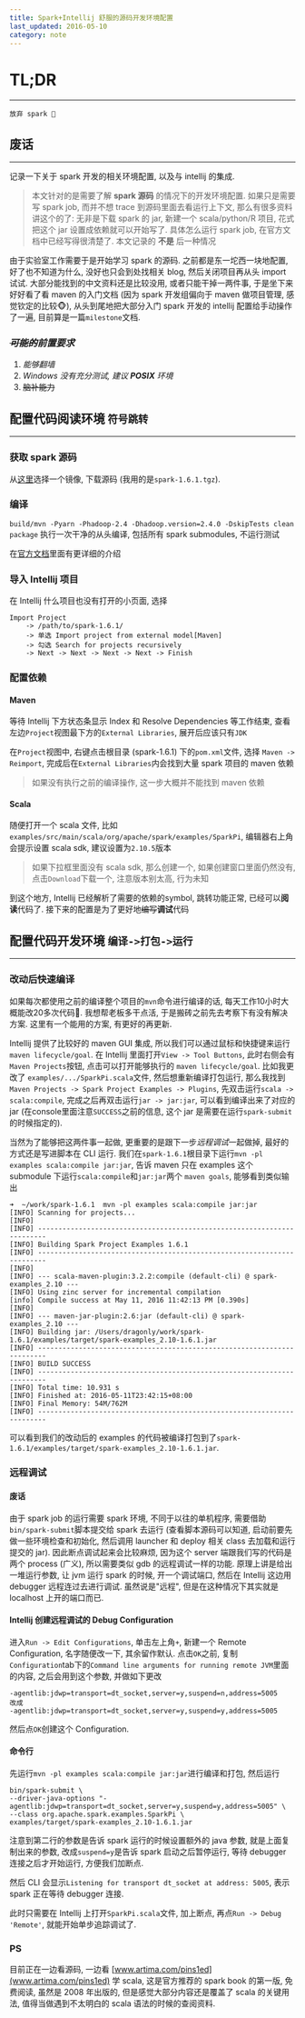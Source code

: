 ```yaml
---
title: Spark+Intellij 舒服的源码开发环境配置
last_updated: 2016-05-10
category: note
---
```


# **TL;DR**
---

```
放弃 spark 💩
```


## 废话
---

记录一下关于 spark 开发的相关环境配置, 以及与 intellij 的集成.

> 本文针对的是需要了解 **spark 源码** 的情况下的开发环境配置. 如果只是需要写 spark job, 而并不想 trace 到源码里面去看运行上下文, 那么有很多资料讲这个的了: 无非是下载 spark 的 jar, 新建一个 scala/python/R 项目, 花式把这个 jar 设置成依赖就可以开始写了. 具体怎么运行 spark job, 在官方文档中已经写得很清楚了. 本文记录的 **不是** 后一种情况

由于实验室工作需要于是开始学习 spark 的源码. 之前都是东一坨西一块地配置, 好了也不知道为什么, 没好也只会到处找相关 blog, 然后关闭项目再从头 import 试试. 大部分能找到的中文资料还是比较没用, 或者只能干掉一两件事, 于是坐下来好好看了看 maven 的入门文档 (因为 spark 开发组偏向于 maven 做项目管理, 感觉钦定的比较🐵), 从头到尾地把大部分入门 spark 开发的 intellij 配置给手动操作了一遍, 目前算是一篇`milestone`文档.


### *<del>可能的</del>前置要求*

1. *能够翻墙*
2. *Windows 没有充分测试, 建议 **POSIX** 环境*
3. <del>脑补能力</del>


## 配置代码阅读环境 `符号跳转`
---

### 获取 spark 源码

从[这里](spark-download)选择一个镜像, 下载源码 (我用的是`spark-1.6.1.tgz`).

### 编译

`build/mvn -Pyarn -Phadoop-2.4 -Dhadoop.version=2.4.0 -DskipTests clean package`
执行一次干净的从头编译, 包括所有 spark submodules, 不运行测试

在[官方文档](spark-build)里面有更详细的介绍

### 导入 Intellij 项目

在 Intellij 什么项目也没有打开的小页面, 选择

```
Import Project
    -> /path/to/spark-1.6.1/
    -> 单选 Import project from external model[Maven]
    -> 勾选 Search for projects recursively
    -> Next -> Next -> Next -> Next -> Finish
```

### 配置依赖

#### Maven

等待 Intellij 下方状态条显示 Index 和 Resolve Dependencies 等工作结束, 查看左边`Project`视图最下方的`External Libraries`, 展开后应该只有`JDK`

在`Project`视图中, 右键点击根目录 (spark-1.6.1) 下的`pom.xml`文件, 选择 `Maven -> Reimport`, 完成后在`External Libraries`内会找到大量 spark 项目的 maven 依赖

> 如果没有执行之前的编译操作, 这一步大概并不能找到 maven 依赖

#### Scala

随便打开一个 scala 文件, 比如`examples/src/main/scala/org/apache/spark/examples/SparkPi`, 编辑器右上角会提示设置 scala sdk, 建议设置为`2.10.5`版本

> 如果下拉框里面没有 scala sdk, 那么创建一个, 如果创建窗口里面仍然没有, 点击`Download`下载一个, 注意版本别太高, 行为未知

到这个地方, Intellij 已经解析了需要的依赖的symbol, 跳转功能正常, 已经可以**阅读**代码了. 接下来的配置是为了更好地<del>编写</del>**调试**代码


## 配置代码开发环境 `编译->打包->运行`
---

### 改动后快速编译

如果每次都使用之前的编译整个项目的`mvn`命令进行编译的话, 每天工作10小时大概能改20多次代码💩. 我想帮老板多干点活, 于是搬砖之前先去考察下有没有解决方案. 这里有一个能用的方案, 有更好的再更新.

Intellij 提供了比较好的 maven GUI 集成, 所以我们可以通过鼠标和快捷键来运行`maven lifecycle/goal`. 在 Intellij 里面打开`View -> Tool Buttons`, 此时右侧会有`Maven Projects`按钮, 点击可以打开能够执行的 `maven lifecycle/goal`. 比如我更改了 `examples/.../SparkPi.scala`文件, 然后想重新编译打包运行, 那么我找到`Maven Projects -> Spark Project Examples -> Plugins`, 先双击运行`scala -> scala:compile`, 完成之后再双击运行`jar -> jar:jar`, 可以看到编译出来了对应的 jar (在console里面注意`SUCCESS`之前的信息, 这个 jar 是需要在运行`spark-submit`的时候指定的).

当然为了能够把这两件事一起做, 更重要的是跟下一步*远程调试*一起做掉, 最好的方式还是写进脚本在 CLI 运行. 我们在`spark-1.6.1`根目录下运行`mvn -pl examples scala:compile jar:jar`, 告诉 maven 只在 examples 这个 submodule 下运行`scala:compile`和`jar:jar`两个 `maven goals`, 能够看到类似输出

```
➜  ~/work/spark-1.6.1  mvn -pl examples scala:compile jar:jar
[INFO] Scanning for projects...
[INFO]
[INFO] ------------------------------------------------------------------------
[INFO] Building Spark Project Examples 1.6.1
[INFO] ------------------------------------------------------------------------
[INFO]
[INFO] --- scala-maven-plugin:3.2.2:compile (default-cli) @ spark-examples_2.10 ---
[INFO] Using zinc server for incremental compilation
[info] Compile success at May 11, 2016 11:42:13 PM [0.390s]
[INFO]
[INFO] --- maven-jar-plugin:2.6:jar (default-cli) @ spark-examples_2.10 ---
[INFO] Building jar: /Users/dragonly/work/spark-1.6.1/examples/target/spark-examples_2.10-1.6.1.jar
[INFO] ------------------------------------------------------------------------
[INFO] BUILD SUCCESS
[INFO] ------------------------------------------------------------------------
[INFO] Total time: 10.931 s
[INFO] Finished at: 2016-05-11T23:42:15+08:00
[INFO] Final Memory: 54M/762M
[INFO] ------------------------------------------------------------------------
```

可以看到我们的改动后的 examples 的代码被编译打包到了`spark-1.6.1/examples/target/spark-examples_2.10-1.6.1.jar`.


### 远程调试

#### 废话

由于 spark job 的运行需要 spark 环境, 不同于以往的单机程序, 需要借助`bin/spark-submit`脚本提交给 spark 去运行 (查看脚本源码可以知道, 启动前要先做一些环境检查和初始化, 然后调用 launcher 和 deploy 相关 class 去加载和运行提交的 jar). 因此断点调试起来会比较麻烦, 因为这个 server 端跟我们写的代码是两个 process (广义), 所以需要类似 gdb 的远程调试一样的功能. 原理上讲是给出一堆运行参数, 让 jvm 运行 spark 的时候, 开一个调试端口, 然后在 Intellij 这边用 debugger 远程连过去进行调试. 虽然说是"远程", 但是在这种情况下其实就是 localhost 上开的端口而已.

#### Intellij 创建远程调试的 Debug Configuration

进入`Run -> Edit Configurations`, 单击左上角`+`, 新建一个 Remote Configuration, 名字随便改一下, 其余留作默认. 点击`OK`之前, 复制`Configuration`tab下的`Command line arguments for running remote JVM`里面的内容, 之后会用到这个参数, 并做如下更改

```
-agentlib:jdwp=transport=dt_socket,server=y,suspend=n,address=5005
改成
-agentlib:jdwp=transport=dt_socket,server=y,suspend=y,address=5005
```

 然后点`OK`创建这个 Configuration.

#### 命令行

先运行`mvn -pl examples scala:compile jar:jar`进行编译和打包, 然后运行

```
bin/spark-submit \
--driver-java-options "-agentlib:jdwp=transport=dt_socket,server=y,suspend=y,address=5005" \
--class org.apache.spark.examples.SparkPi \
examples/target/spark-examples_2.10-1.6.1.jar
```

注意到第二行的参数是告诉 spark 运行的时候设置额外的 java 参数, 就是上面复制出来的参数, 改成`suspend=y`是告诉 spark 启动之后暂停运行, 等待 debugger 连接之后才开始运行, 方便我们加断点.

然后 CLI 会显示`Listening for transport dt_socket at address: 5005`, 表示 spark 正在等待 debugger 连接.

此时只需要在 Intellij 上打开`SparkPi.scala`文件, 加上断点, 再点`Run -> Debug 'Remote'`, 就能开始单步追踪调试了.


### PS

目前正在一边看源码, 一边看 [www.artima.com/pins1ed](www.artima.com/pins1ed) 学 scala, 这是官方推荐的 spark book 的第一版, 免费阅读, 虽然是 2008 年出版的, 但是感觉大部分内容还是覆盖了 scala 的关键用法, 值得当做遇到不太明白的 scala 语法的时候的查阅资料.


[spark-download]: http://spark.apache.org/downloads.html
[spark-build]: https://spark.apache.org/docs/latest/building-spark.html